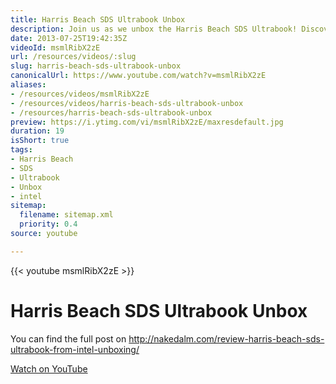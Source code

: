 ```yaml
---
title: Harris Beach SDS Ultrabook Unbox
description: Join us as we unbox the Harris Beach SDS Ultrabook! Discover its sleek design and features. Full review at nakedalm.com/review-harris-beach-sds-ultrabook.
date: 2013-07-25T19:42:35Z
videoId: msmlRibX2zE
url: /resources/videos/:slug
slug: harris-beach-sds-ultrabook-unbox
canonicalUrl: https://www.youtube.com/watch?v=msmlRibX2zE
aliases:
- /resources/videos/msmlRibX2zE
- /resources/videos/harris-beach-sds-ultrabook-unbox
- /resources/harris-beach-sds-ultrabook-unbox
preview: https://i.ytimg.com/vi/msmlRibX2zE/maxresdefault.jpg
duration: 19
isShort: true
tags:
- Harris Beach
- SDS
- Ultrabook
- Unbox
- intel
sitemap:
  filename: sitemap.xml
  priority: 0.4
source: youtube

---
```

{{< youtube msmlRibX2zE >}}

# Harris Beach SDS Ultrabook Unbox

You can find the full post on http://nakedalm.com/review-harris-beach-sds-ultrabook-from-intel-unboxing/

[Watch on YouTube](https://www.youtube.com/watch?v=msmlRibX2zE)
